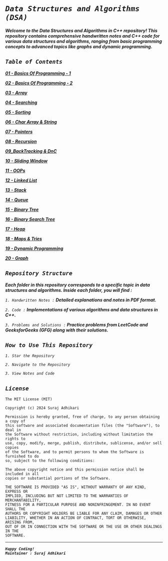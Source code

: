 # _`Data Structures and Algorithms (DSA)`_

**_Welcome to the Data Structures and Algorithms in C++ repository! This repository contains comprehensive handwritten notes and C++ code for various data structures and algorithms, ranging from basic programming concepts to advanced topics like graphs and dynamic programming._**

## _`Table of Contents`_

**_[01 - Basics Of Programming - 1](https://github.com/SrjAdhikari/DataStructures-And-Algorithms/tree/main/01_Basics_Of_Programming-1)_**

**_[02 - Basics Of Programming - 2](https://github.com/SrjAdhikari/DataStructures-And-Algorithms/tree/main/02_Basics_Of_Programming-2)_**

**_[03 - Array](https://github.com/SrjAdhikari/DataStructures-And-Algorithms/tree/main/03_Array)_**

**_[04 - Searching](https://github.com/SrjAdhikari/DataStructures-And-Algorithms/tree/main/04_Searching)_**

**_[05 - Sorting](https://github.com/SrjAdhikari/DataStructures-And-Algorithms/tree/main/05_Sorting)_**

**_[06 - Char Array & String](https://github.com/SrjAdhikari/DataStructures-And-Algorithms/tree/main/06_Char_Array_And_String)_**

**_[07 - Pointers](https://github.com/SrjAdhikari/DataStructures-And-Algorithms/tree/main/07_Pointers)_**

**_[08 - Recursion](https://github.com/SrjAdhikari/DataStructures-And-Algorithms/tree/main/08_Recursion)_**

**_[09_BackTracking & DnC](https://github.com/SrjAdhikari/DataStructures-And-Algorithms/tree/main/09_BackTracking_And_DnC)_**

**_[10 - Sliding Window](https://github.com/SrjAdhikari/DataStructures-And-Algorithms/tree/main/10_Sliding_Window)_**

**_[11 - OOPs](https://github.com/SrjAdhikari/DataStructures-And-Algorithms/tree/main/11_OOPs)_**

**_[12 - Linked List](https://github.com/SrjAdhikari/DataStructures-And-Algorithms/tree/main/12_Linked_List)_**

**_[13 - Stack](https://github.com/SrjAdhikari/DataStructures-And-Algorithms/tree/main/13_Stack)_**

**_[14 - Queue](https://github.com/SrjAdhikari/DataStructures-And-Algorithms/tree/main/14_Queue)_**

**_[15 - Binary Tree](https://github.com/SrjAdhikari/DataStructures-And-Algorithms/tree/main/15_Binary_Tree)_**

**_[16 - Binary Search Tree](https://github.com/SrjAdhikari/DataStructures-And-Algorithms/tree/main/16_Binary_Search_Tree)_**

**_[17 - Heap](https://github.com/SrjAdhikari/DataStructures-And-Algorithms/tree/main/17_Heap)_**

**_[18 - Maps & Tries](https://github.com/SrjAdhikari/DataStructures-And-Algorithms/tree/main/18_Maps_And_Tries)_**

**_[19 - Dynamic Programming](https://github.com/SrjAdhikari/DataStructures-And-Algorithms/tree/main/19_Dynamic_Programming)_**

**_[20 - Graph](https://github.com/SrjAdhikari/DataStructures-And-Algorithms/tree/main/20_Graph)_**

## _`Repository Structure`_

**_Each folder in this repository corresponds to a specific topic in data structures and algorithms. Inside each folder, you will find :_**

_`1. Handwritten Notes :`_ **_Detailed explanations and notes in PDF format._**

_`2. Code :`_ **_Implementations of various algorithms and data structures in C++._**

_`3. Problems and Solutions :`_ **_Practice problems from LeetCode and GeeksforGeeks (GFG) along with their solutions._**

## _`How to Use This Repository`_

_`1. Star the Repository`_

_`2. Navigate to the Repository`_

_`3. View Notes and Code`_

## _`License`_

```
The MIT License (MIT)

Copyright (c) 2024 Suraj Adhikari

Permission is hereby granted, free of charge, to any person obtaining a copy of
this software and associated documentation files (the "Software"), to deal in
the Software without restriction, including without limitation the rights to
use, copy, modify, merge, publish, distribute, sublicense, and/or sell copies
of the Software, and to permit persons to whom the Software is furnished to do
so, subject to the following conditions:

The above copyright notice and this permission notice shall be included in all
copies or substantial portions of the Software.

THE SOFTWARE IS PROVIDED "AS IS", WITHOUT WARRANTY OF ANY KIND, EXPRESS OR
IMPLIED, INCLUDING BUT NOT LIMITED TO THE WARRANTIES OF MERCHANTABILITY,
FITNESS FOR A PARTICULAR PURPOSE AND NONINFRINGEMENT. IN NO EVENT SHALL THE
AUTHORS OR COPYRIGHT HOLDERS BE LIABLE FOR ANY CLAIM, DAMAGES OR OTHER
LIABILITY, WHETHER IN AN ACTION OF CONTRACT, TORT OR OTHERWISE, ARISING FROM,
OUT OF OR IN CONNECTION WITH THE SOFTWARE OR THE USE OR OTHER DEALINGS IN THE
SOFTWARE.
```
---

**_`Happy Coding!`_**<br>
**_`Maintainer : Suraj Adhikari`_**
